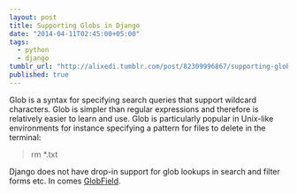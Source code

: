 ```yaml
---
layout: post
title: Supporting Globs in Django
date: "2014-04-11T02:45:00+05:00"
tags: 
  - python
  - django
tumblr_url: "http://alixedi.tumblr.com/post/82309996867/supporting-globs-in-django"
published: true
---
```


Glob is a syntax for specifying search queries that support wildcard characters. Glob is simpler than regular expressions and therefore is relatively easier to learn and use. Glob is particularly popular in Unix-like environments for instance specifying a pattern for files to delete in the terminal: 

> rm *.txt

Django does not have drop-in support for glob lookups in search and filter forms etc. In comes [GlobField](https://gist.github.com/alixedi/7939804).